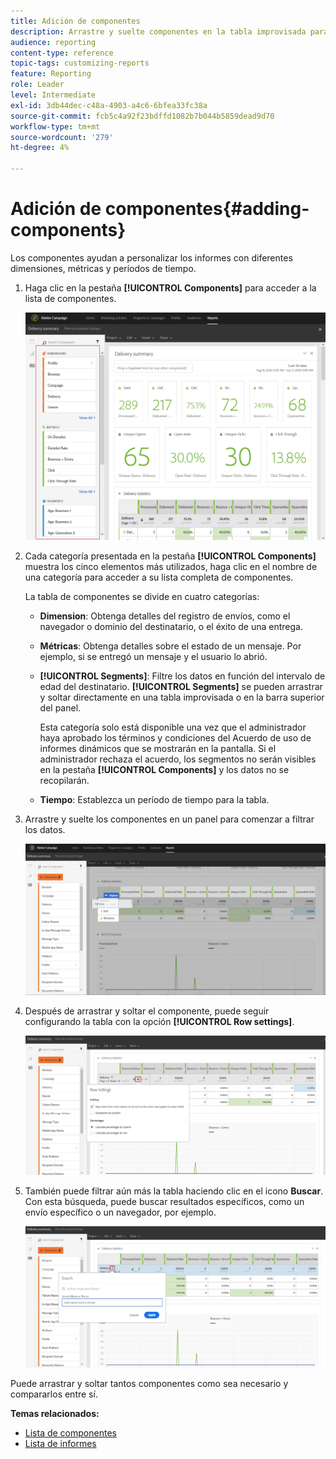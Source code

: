 ```yaml
---
title: Adición de componentes
description: Arrastre y suelte componentes en la tabla improvisada para filtrar los datos y crear el informe.
audience: reporting
content-type: reference
topic-tags: customizing-reports
feature: Reporting
role: Leader
level: Intermediate
exl-id: 3db44dec-c48a-4903-a4c6-6bfea33fc38a
source-git-commit: fcb5c4a92f23bdffd1082b7b044b5859dead9d70
workflow-type: tm+mt
source-wordcount: '279'
ht-degree: 4%

---
```


# Adición de componentes{#adding-components}

Los componentes ayudan a personalizar los informes con diferentes dimensiones, métricas y períodos de tiempo.

1. Haga clic en la pestaña **[!UICONTROL Components]** para acceder a la lista de componentes.

   ![](assets/dynamic_report_components.png)

1. Cada categoría presentada en la pestaña **[!UICONTROL Components]** muestra los cinco elementos más utilizados, haga clic en el nombre de una categoría para acceder a su lista completa de componentes.

   La tabla de componentes se divide en cuatro categorías:

   * **Dimension**: Obtenga detalles del registro de envíos, como el navegador o dominio del destinatario, o el éxito de una entrega.
   * **Métricas**: Obtenga detalles sobre el estado de un mensaje. Por ejemplo, si se entregó un mensaje y el usuario lo abrió.
   * **[!UICONTROL Segments]**: Filtre los datos en función del intervalo de edad del destinatario. **[!UICONTROL Segments]** se pueden arrastrar y soltar directamente en una tabla improvisada o en la barra superior del panel.

      Esta categoría solo está disponible una vez que el administrador haya aprobado los términos y condiciones del Acuerdo de uso de informes dinámicos que se mostrarán en la pantalla. Si el administrador rechaza el acuerdo, los segmentos no serán visibles en la pestaña **[!UICONTROL Components]** y los datos no se recopilarán.

   * **Tiempo**: Establezca un período de tiempo para la tabla.

1. Arrastre y suelte los componentes en un panel para comenzar a filtrar los datos.

   ![](assets/dynamic_report_components_2.png)

1. Después de arrastrar y soltar el componente, puede seguir configurando la tabla con la opción **[!UICONTROL Row settings]**.

   ![](assets/dynamic_report_components_3.png)

1. También puede filtrar aún más la tabla haciendo clic en el icono **Buscar**. Con esta búsqueda, puede buscar resultados específicos, como un envío específico o un navegador, por ejemplo.

   ![](assets/dynamic_report_components_4.png)

Puede arrastrar y soltar tantos componentes como sea necesario y compararlos entre sí.

**Temas relacionados:**

* [Lista de componentes](../../reporting/using/list-of-components-.md)
* [Lista de informes](../../reporting/using/defining-the-report-period.md)
